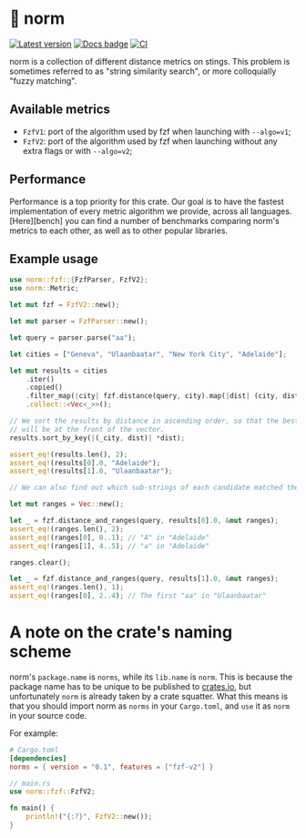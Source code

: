 # 📐 norm

[![Latest version]](https://crates.io/crates/norms)
[![Docs badge]][docs]
[![CI]](https://github.com/nomad/norm/actions)

[Latest version]: https://img.shields.io/crates/v/norms.svg
[Docs badge]: https://docs.rs/norms/badge.svg
[CI]: https://github.com/nomad/norm/actions/workflows/ci.yml/badge.svg

norm is a collection of different distance metrics on stings. This problem is
sometimes referred to as "string similarity search", or more colloquially
"fuzzy matching".

## Available metrics

- `FzfV1`: port of the algorithm used by fzf when launching with `--algo=v1`;
- `FzfV2`: port of the algorithm used by fzf when launching without any extra
  flags or with `--algo=v2`;

## Performance

Performance is a top priority for this crate. Our goal is to have the fastest
implementation of every metric algorithm we provide, across all languages.
[Here][bench] you can find a number of benchmarks comparing norm's metrics to
each other, as well as to other popular libraries.

## Example usage

```rust
use norm::fzf::{FzfParser, FzfV2};
use norm::Metric;

let mut fzf = FzfV2::new();

let mut parser = FzfParser::new();

let query = parser.parse("aa");

let cities = ["Geneva", "Ulaanbaatar", "New York City", "Adelaide"];

let mut results = cities
    .iter()
    .copied()
    .filter_map(|city| fzf.distance(query, city).map(|dist| (city, dist)))
    .collect::<Vec<_>>();

// We sort the results by distance in ascending order, so that the best match
// will be at the front of the vector.
results.sort_by_key(|(_city, dist)| *dist);

assert_eq!(results.len(), 2);
assert_eq!(results[0].0, "Adelaide");
assert_eq!(results[1].0, "Ulaanbaatar");

// We can also find out which sub-strings of each candidate matched the query.

let mut ranges = Vec::new();

let _ = fzf.distance_and_ranges(query, results[0].0, &mut ranges);
assert_eq!(ranges.len(), 2);
assert_eq!(ranges[0], 0..1); // "A" in "Adelaide"
assert_eq!(ranges[1], 4..5); // "a" in "Adelaide"

ranges.clear();

let _ = fzf.distance_and_ranges(query, results[1].0, &mut ranges);
assert_eq!(ranges.len(), 1);
assert_eq!(ranges[0], 2..4); // The first "aa" in "Ulaanbaatar"
```

# A note on the crate's naming scheme

norm's `package.name` is `norms`, while its `lib.name` is `norm`. This is
because the package name has to be unique to be published to [crates.io], but
unfortunately `norm` is already taken by a crate squatter.
What this means is that you should import norm as `norms` in your `Cargo.toml`,
and `use` it as `norm` in your source code.

For example:

```toml
# Cargo.toml
[dependencies]
norms = { version = "0.1", features = ["fzf-v2"] }
```

```rust
// main.rs
use norm::fzf::FzfV2;

fn main() {
    println!("{:?}", FzfV2::new());
}
```

[docs]: https://docs.rs/norms
[crates.io]: https://crates.io
